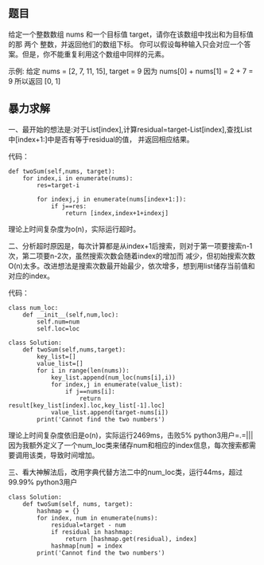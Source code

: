 ## 题目
给定一个整数数组 nums 和一个目标值 target，请你在该数组中找出和为目标值的那 两个 整数，并返回他们的数组下标。
你可以假设每种输入只会对应一个答案。但是，你不能重复利用这个数组中同样的元素。

示例:
给定 nums = [2, 7, 11, 15], target = 9
因为 nums[0] + nums[1] = 2 + 7 = 9
所以返回 [0, 1]
## 暴力求解
一、最开始的想法是:对于List[index],计算residual=target-List[index],查找List中[index+1:]中是否有等于residual的值，
并返回相应结果。

代码：

    def twoSum(self,nums, target):
        for index,i in enumerate(nums):
            res=target-i
        
            for indexj,j in enumerate(nums[index+1:]):
                if j==res:
                    return [index,index+1+indexj]
                
理论上时间复杂度为o(n)，实际运行超时。

二、分析超时原因是，每次计算都是从index+1后搜索，则对于第一项要搜索n-1次，第二项要n-2次，虽然搜索次数会随着index的增加而
减少，但初始搜索次数O(n)太多。改进想法是搜索次数最开始最少，依次增多，想到用list储存当前值和对应的index。

代码：

    class num_loc:
        def __init__(self,num,loc):
            self.num=num
            self.loc=loc

    class Solution:
        def twoSum(self,nums,target):
            key_list=[]
            value_list=[]
            for i in range(len(nums)):
                key_list.append(num_loc(nums[i],i))
                for index,j in enumerate(value_list):
                    if j==nums[i]:
                        return result[key_list[index].loc,key_list[-1].loc]
                value_list.append(target-nums[i])
            print('Cannot find the two numbers')

理论上时间复杂度依旧是o(n)，实际运行2469ms，击败5% python3用户=.=|||
因为我额外定义了一个num_loc类来储存num和相应的index信息，每次搜索都需要调用该类，导致时间增加。

三、看大神解法后，改用字典代替方法二中的num_loc类，运行44ms，超过99.99% python3用户

    class Solution:
        def twoSum(self, nums, target):
            hashmap = {}
            for index, num in enumerate(nums):
                residual=target - num
                if residual in hashmap:
                    return [hashmap.get(residual), index]
                hashmap[num] = index
            print('Cannot find the two numbers')